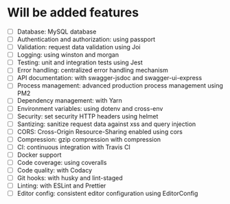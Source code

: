 # Will be added features
- [ ] Database: MySQL database  
- [ ] Authentication and authorization: using passport 
- [ ] Validation: request data validation using Joi  
- [ ] Logging: using winston and morgan  
- [ ] Testing: unit and integration tests using Jest
- [ ] Error handling: centralized error handling mechanism
- [ ] API documentation: with swagger-jsdoc and swagger-ui-express
- [ ] Process management: advanced production process management using PM2
- [ ] Dependency management: with Yarn
- [ ] Environment variables: using dotenv and cross-env
- [ ] Security: set security HTTP headers using helmet
- [ ] Santizing: sanitize request data against xss and query injection
- [ ] CORS: Cross-Origin Resource-Sharing enabled using cors
- [ ] Compression: gzip compression with compression
- [ ] CI: continuous integration with Travis CI
- [ ] Docker support
- [ ] Code coverage: using coveralls
- [ ] Code quality: with Codacy
- [ ] Git hooks: with husky and lint-staged
- [ ] Linting: with ESLint and Prettier
- [ ] Editor config: consistent editor configuration using EditorConfig
